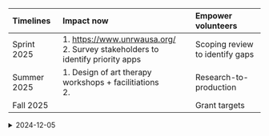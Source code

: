 

| Timelines | Impact now | Empower volunteers |
| :-- | :-- | :-- |
| Sprint 2025 | 1. https://www.unrwausa.org/ <br>2. Survey stakeholders to identify priority apps | Scoping review to identify gaps |
| Summer 2025 | 1. Design of art therapy workshops + facilitiations  <br> 2.  | Research-to-production |
| Fall 2025 |  | Grant targets |


<details>

<summary>2024-12-05</summary>

## Consultation with WB resident
- No light
- Living in tents
- No radio communication
- Minimal network connectivity (not even 3G)
- Volunteered to teach students needing to graduate with difficult conditions
  - Relied on phones to continue education at limited capacity
  - Being absent due to attacks, family traumas, deaths 
  - Walked two hours just to get phone charged 
  - Difficult to post grades

## Resources shared:
https://www.birzeit.edu/en/the-world-sides-with-gaza/ontario-teachers-sign-petition-against-their-pension-plans-being-used
  
</details>
